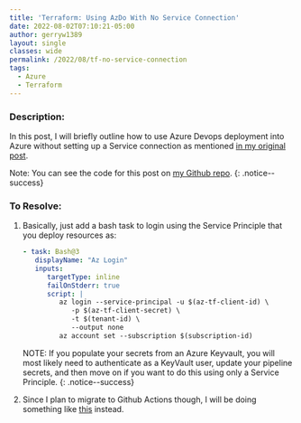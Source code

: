 ```yaml
---
title: 'Terraform: Using AzDo With No Service Connection'
date: 2022-08-02T07:10:21-05:00
author: gerryw1389
layout: single
classes: wide
permalink: /2022/08/tf-no-service-connection
tags:
  - Azure
  - Terraform
---
```

<!--more-->

### Description:

In this post, I will briefly outline how to use Azure Devops deployment into Azure without setting up a Service connection as mentioned [in my original post](https://automationadmin.com/2022/05/setup-azdo-terraform/). 

Note: You can see the code for this post on [my Github repo](https://github.com/gerryw1389/terraform-examples/tree/main/2022-08-02-tf-no-service-connection).
{: .notice--success}

### To Resolve:

1. Basically, just add a bash task to login using the Service Principle that you deploy resources as:

   ```yaml
   - task: Bash@3
      displayName: "Az Login"
      inputs:
         targetType: inline
         failOnStderr: true
         script: |
            az login --service-principal -u $(az-tf-client-id) \
               -p $(az-tf-client-secret) \
               -t $(tenant-id) \
               --output none
            az account set --subscription $(subscription-id)
   ```

   NOTE: If you populate your secrets from an Azure Keyvault, you will most likely need to authenticate as a KeyVault user, update your pipeline secrets, and then move on if you want to do this using only a Service Principle. 
   {: .notice--success}

2. Since I plan to migrate to Github Actions though, I will be doing something like [this](https://learn.microsoft.com/en-us/azure/developer/github/github-key-vault) instead.